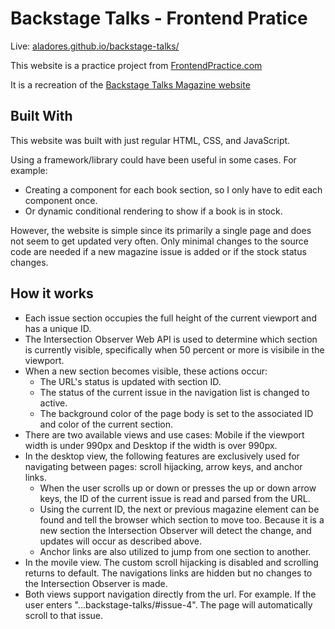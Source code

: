 # Backstage Talks - Frontend Pratice 
Live: [aladores.github.io/backstage-talks/](aladores.github.io/backstage-talks/)

This website is a practice project from [FrontendPractice.com](https://www.frontendpractice.com/projects/backstage-talks)

It is a recreation of the [Backstage Talks Magazine website](https://backstagetalks.com/) 

## Built With
This website was built with just regular HTML, CSS, and JavaScript. 

Using a framework/library could have been useful in some cases. For example: 
- Creating a component for each book section, so I only have to edit each component once.
- Or dynamic conditional rendering to show if a book is in stock.

However, the website is simple since its primarily a single page and does not seem to get updated very often. Only minimal changes to the source code are needed if a new magazine issue is added or if the stock status changes.

## How it works 
- Each issue section occupies the full height of the current viewport and has a unique ID.
- The Intersection Observer Web API is used to determine which section is currently visible, specifically when 50 percent or more is visibile in the viewport.
- When a new section becomes visible, these actions occur: 
  - The URL's status is updated with section ID.
  - The status of the current issue in the navigation list is changed to active.
  - The background color of the page body is set to the associated ID and color of the current section.
- There are two available views and use cases: Mobile if the viewport width is under 990px and Desktop if the width is over 990px.
- In the desktop view, the following features are exclusively used for navigating between pages: scroll hijacking, arrow keys, and anchor links.
  - When the user scrolls up or down or presses the up or down arrow keys, the ID of the current issue is read and parsed from the URL.
  - Using the current ID, the next or previous magazine element can be found and tell the browser which section to move too. Because it is a new section the Intersection Observer will detect the change, and updates will occur as described above.
  - Anchor links are also utilized to jump from one section to another.
- In the movile view. The custom scroll hijacking is disabled and scrolling returns to default. The navigations links are hidden but no changes to the Intersection Observer is made.
- Both views support navigation directly from the url. For example. If the user enters "...backstage-talks/#issue-4". The page will automatically scroll to that issue.
